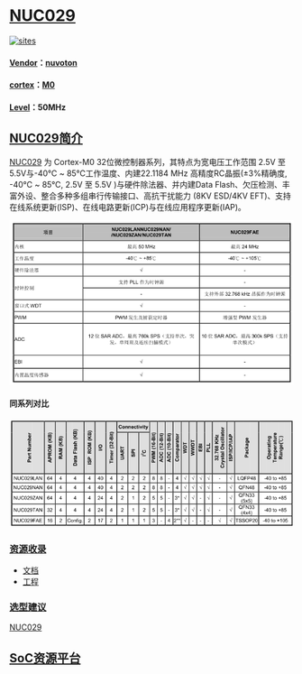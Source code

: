 ﻿# [NUC029](https://github.com/sochub/NUC029)

[![sites](http://182.61.61.133/link/resources/SoC.png)](https://stop.stops.top) 

#### [Vendor](https://github.com/sochub/Vendor)：[nuvoton](https://github.com/sochub/nuvoton)
#### [cortex](https://github.com/sochub/cortex)：[M0](https://github.com/sochub/CM0)
#### [Level](https://github.com/sochub/Level)：50MHz 

## [NUC029简介](https://github.com/sochub/NUC029/wiki)

[NUC029](https://github.com/sochub/NUC029) 为 Cortex-M0 32位微控制器系列，其特点为宽电压工作范围 2.5V 至 5.5V与-40℃ ~ 85℃工作温度、内建22.1184 MHz 高精度RC晶振(±3%精确度, -40℃ ~ 85℃, 2.5V 至 5.5V )与硬件除法器、并内建Data Flash、欠压检测、丰富外设、整合多种多组串行传输接口、高抗干扰能力 (8KV ESD/4KV EFT)、支持在线系统更新(ISP)、在线电路更新(ICP)与在线应用程序更新(IAP)。

[![sites](docs/NUC029.png)](https://www.nuvoton.com/hq/products/microcontrollers/arm-cortex-m0-mcus/nuc029-series)

#### 同系列对比

[![sites](docs/NUC029A.png)](https://www.nuvoton.com/hq/products/microcontrollers/arm-cortex-m0-mcus/nuc029-series)

### [资源收录](https://github.com/sochub/NUC029)

* [文档](docs/)
* [工程](src/)

### [选型建议](https://github.com/sochub)

[NUC029](https://github.com/sochub/NUC029) 

##  [SoC资源平台](http://www.qitas.cn)
